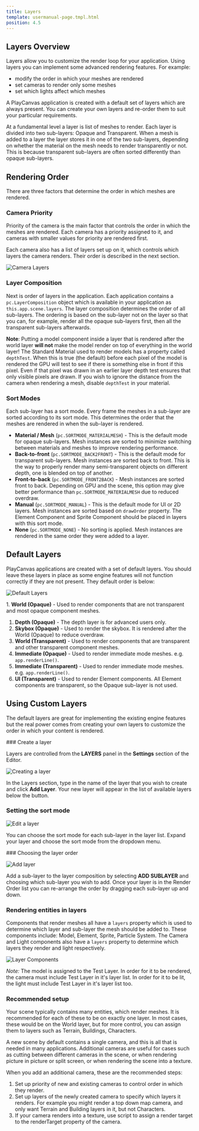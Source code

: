 ```yaml
---
title: Layers
template: usermanual-page.tmpl.html
position: 4.5
---
```


## Layers Overview

Layers allow you to customize the render loop for your application. Using layers you can implement some advanced rendering features. For example:

* modify the order in which your meshes are rendered
* set cameras to render only some meshes
* set which lights affect which meshes

A PlayCanvas application is created with a default set of layers which are always present. You can create your own layers and re-order them to suit your particular requirements.

At a fundamental level a layer is list of meshes to render. Each layer is divided into two sub-layers: Opaque and Transparent. When a mesh is added to a layer the layer stores it in one of the two sub-layers, depending on whether the material on the mesh needs to render transparently or not. This is because transparent sub-layers are often sorted differently than opaque sub-layers.

## Rendering Order

There are three factors that determine the order in which meshes are rendered.

### Camera Priority

Priority of the camera is the main factor that controls the order in which the meshes are rendered. Each camera has a priority assigned to it, and cameras with smaller values for priority are rendered first.

Each camera also has a list of layers set up on it, which controls which layers the camera renders. Their order is described in the next section.

![Camera Layers][6]

### Layer Composition

Next is order of layers in the application. Each application contains a `pc.LayerComposition` object which is available in your application as `this.app.scene.layers`. The layer composition determines the order of all sub-layers. The ordering is based on the sub-layer not on the layer so that you can, for example, render all the opaque sub-layers first, then all the transparent sub-layers afterwards.

**Note**: Putting a model component inside a layer that is rendered after the world layer **will not** make the model render on top of everything in the world layer! The Standard Material used to render models has a property called `depthTest`. When this is true (the default) before each pixel of the model is rendered the GPU will test to see if there is something else in front if this pixel. Even if that pixel was drawn in an earlier layer depth test ensures that only visible pixels are drawn. If you wish to ignore the distance from the camera when rendering a mesh, disable `depthTest` in your material.

### Sort Modes

Each sub-layer has a sort mode. Every frame the meshes in a sub-layer are sorted according to its sort mode. This determines the order that the meshes are rendered in when the sub-layer is rendered.

* **Material / Mesh** (`pc.SORTMODE_MATERIALMESH`) - This is the default mode for opaque sub-layers. Mesh instances are sorted to minimize switching between materials and meshes to improve rendering performance.
* **Back-to-front** (`pc.SORTMODE_BACK2FRONT`) - This is the default mode for transparent sub-layers. Mesh instances are sorted back to front. This is the way to properly render many semi-transparent objects on different depth, one is blended on top of another.
* **Front-to-back** (`pc.SORTMODE_FRONT2BACK`) - Mesh instances are sorted front to back. Depending on GPU and the scene, this option may give better performance than `pc.SORTMODE_MATERIALMESH` due to reduced overdraw.
* **Manual** (`pc.SORTMODE_MANUAL`) - This is the default mode for UI or 2D layers. Mesh instances are sorted based on `drawOrder` property. The Element Component and Sprite Component should be placed in layers with this sort mode.
* **None** (`pc.SORTMODE_NONE`) - No sorting is applied. Mesh instances are rendered in the same order they were added to a layer.

## Default Layers

PlayCanvas applications are created with a set of default layers. You should leave these layers in place as some engine features will not function correctly if they are not present. They default order is below:

![Default Layers][1]

1. **World (Opaque)** - Used to render components that are not transparent and most opaque component meshes.
1. **Depth (Opaque)** - The depth layer is for advanced users only.
1. **Skybox (Opaque)** - Used to render the skybox. It is rendered after the World (Opaque) to reduce overdraw.
1. **World (Transparent)** - Used to render components that are transparent and other transparent component meshes.
1. **Immediate (Opaque)** - Used to render immediate mode meshes. e.g. `app.renderLine()`.
1. **Immediate (Transparent)** - Used to render immediate mode meshes. e.g. `app.renderLine()`.
1. **UI (Transparent)** - Used to render Element components. All Element components are transparent, so the Opaque sub-layer is not used.

## Using Custom Layers

The default layers are great for implementing the existing engine features but the real power comes from creating your own layers to customize the order in which your content is rendered.

### Create a layer

Layers are controlled from the **LAYERS** panel in the **Settings** section of the Editor.

![Creating a layer][2]

In the Layers section, type in the name of the layer that you wish to create and click **Add Layer**. Your new layer will appear in the list of available layers below the button.

### Setting the sort mode

![Edit a layer][3]

You can choose the sort mode for each sub-layer in the layer list. Expand your layer and choose the sort mode from the dropdown menu.

### Choosing the layer order

![Add layer][4]

Add a sub-layer to the layer composition by selecting **ADD SUBLAYER** and choosing which sub-layer you wish to add. Once your layer is in the Render Order list you can re-arrange the order by dragging each sub-layer up and down.

### Rendering entities in layers

Components that render meshes all have a `layers` property which is used to determine which layer and sub-layer the mesh should be added to. These components include: Model, Element, Sprite, Particle System. The Camera and Light components also have a `layers` property to determine which layers they render and light respectively.

![Layer Components][5]

*Note:* The model is assigned to the Test Layer. In order for it to be rendered, the camera must include Test Layer in it's layer list. In order for it to be lit, the light must include Test Layer in it's layer list too.

### Recommended setup

Your scene typically contains many entities, which render meshes. It is recommended for each of these to be on exactly one layer. In most cases, these would be on the World layer, but for more control, you can assign them to layers such as Terrain, Buildings, Characters.

A new scene by default contains a single camera, and this is all that is needed in many applications. Additional cameras are useful for cases such as cutting between different cameras in the scene, or when rendering picture in picture or split screen, or when rendering the scene into a texture. 

When you add an additional camera, these are the recommended steps:
1. Set up priority of new and existing cameras to control order in which they render.
2. Set up layers of the newly created camera to specify which layers it renders. For example you might render a top down map camera, and only want Terrain and Building layers in it, but not Characters.
3. If your camera renders into a texture, use script to assign a render target to the renderTarget property of the camera.

[1]: /images/user-manual/graphics/layers/default-layers.jpg
[2]: /images/user-manual/graphics/layers/new-layer.jpg
[3]: /images/user-manual/graphics/layers/edit-layer.jpg
[4]: /images/user-manual/graphics/layers/add-sub-layer.jpg
[5]: /images/user-manual/graphics/layers/test-layer-components.jpg
[6]: /images/user-manual/graphics/layers/camera-layers.jpg
